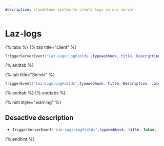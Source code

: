 ```yaml
---
description: standalone system to create logs on our server
---
```


# Laz-logs

{% tabs %}
{% tab title="client" %}
```lua
TriggerServerEvent('Laz-Logs:LogFields',typewebhook, title, Description, color, footer, field, id)
```
{% endtab %}

{% tab title="Server" %}
```lua
TriggerEvent('Laz-Logs:LogFields',typewebhook, title, Description, color, footer, field, id)
```
{% endtab %}
{% endtabs %}

{% hint style="warning" %}
## Desactive description

* ```lua
  TriggerServerEvent('Laz-Logs:LogFields',typewebhook, title, false, color, footer, field, id)
  ```
{% endhint %}

